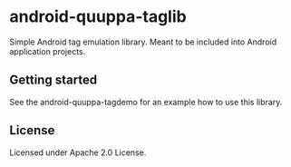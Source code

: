 # android-quuppa-taglib

Simple Android tag emulation library. Meant to be included into Android application projects. 

## Getting started

See the android-quuppa-tagdemo for an example how to use this library. 

## License

Licensed under Apache 2.0 License.